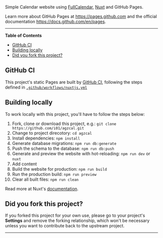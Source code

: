 Simple Calendar website using [FullCalendar](https://fullcalendar.io/), [Nuxt](https://nuxt.com) and GitHub Pages.

Learn more about GitHub Pages at https://pages.github.com and the official
documentation https://docs.github.com/en/pages.

---

<!-- START doctoc generated TOC please keep comment here to allow auto update -->
<!-- DON'T EDIT THIS SECTION, INSTEAD RE-RUN doctoc TO UPDATE -->
**Table of Contents**

- [GitHub CI](#github-ci)
- [Building locally](#building-locally)
- [Did you fork this project?](#did-you-fork-this-project)

<!-- END doctoc generated TOC please keep comment here to allow auto update -->

## GitHub CI

This project's static Pages are built by [GitHub CI][ci], following the steps
defined in [`.github/workflows/nuxtjs.yml`](.github/workflows/nuxtjs.yml)

## Building locally

To work locally with this project, you'll have to follow the steps below:

1. Fork, clone or download this project, e.g.: `git clone https://github.com/i01/agzcal.git`
2. Change to project direcotory: `cd agzcal`
1. Install dependencies: `npm install`
1. Generate database migrations: `npm run db:generate`
1. Push the schema to the database: `npm run db:push`
1. Generate and preview the website with hot-reloading: `npm run dev` or `nuxt`
1. Add content
1. Build the website for production: `npm run build`
1. Run the production build: `npm run preview`
1. Clear all built files: `npm run clean`

Read more at Nuxt's [documentation](https://nuxt.com/docs/getting-started/introduction).

## Did you fork this project?

If you forked this project for your own use, please go to your project's
**Settings** and remove the forking relationship, which won't be necessary
unless you want to contribute back to the upstream project.

[ci]: https://docs.github.com/en/actions/get-started/continuous-integration
[Nuxt]: https://nuxtjs.org/
[install]: https://nuxtjs.org/guide/installation/
[documentation]: https://nuxtjs.org/guide

----
